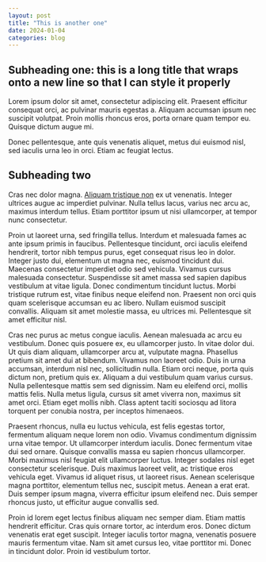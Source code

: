 ```yaml
---
layout: post
title: "This is another one"
date: 2024-01-04
categories: blog
---
```


## Subheading one: this is a long title that wraps onto a new line so that I can style it properly

Lorem ipsum dolor sit amet, consectetur adipiscing elit. Praesent efficitur consequat orci, ac pulvinar mauris egestas a. Aliquam accumsan ipsum nec suscipit volutpat. Proin mollis rhoncus eros, porta ornare quam tempor eu. Quisque dictum augue mi.

Donec pellentesque, ante quis venenatis aliquet, metus dui euismod nisl, sed iaculis urna leo in orci. Etiam ac feugiat lectus.

<!--more-->

## Subheading two

Cras nec dolor magna. [Aliquam tristique non](https://google.com) ex ut venenatis. Integer ultrices augue ac imperdiet pulvinar. Nulla tellus lacus, varius nec arcu ac, maximus interdum tellus. Etiam porttitor ipsum ut nisi ullamcorper, at tempor nunc consectetur.

Proin ut laoreet urna, sed fringilla tellus. Interdum et malesuada fames ac ante ipsum primis in faucibus. Pellentesque tincidunt, orci iaculis eleifend hendrerit, tortor nibh tempus purus, eget consequat risus leo in dolor. Integer justo dui, elementum ut magna nec, euismod tincidunt dui. Maecenas consectetur imperdiet odio sed vehicula. Vivamus cursus malesuada consectetur. Suspendisse sit amet massa sed sapien dapibus vestibulum at vitae ligula. Donec condimentum tincidunt luctus. Morbi tristique rutrum est, vitae finibus neque eleifend non. Praesent non orci quis quam scelerisque accumsan eu ac libero. Nullam euismod suscipit convallis. Aliquam sit amet molestie massa, eu ultrices mi. Pellentesque sit amet efficitur nisl.

Cras nec purus ac metus congue iaculis. Aenean malesuada ac arcu eu vestibulum. Donec quis posuere ex, eu ullamcorper justo. In vitae dolor dui. Ut quis diam aliquam, ullamcorper arcu at, vulputate magna. Phasellus pretium sit amet dui at bibendum. Vivamus non laoreet odio. Duis in urna accumsan, interdum nisl nec, sollicitudin nulla. Etiam orci neque, porta quis dictum non, pretium quis ex. Aliquam a dui vestibulum quam varius cursus. Nulla pellentesque mattis sem sed dignissim. Nam eu eleifend orci, mollis mattis felis. Nulla metus ligula, cursus sit amet viverra non, maximus sit amet orci. Etiam eget mollis nibh. Class aptent taciti sociosqu ad litora torquent per conubia nostra, per inceptos himenaeos.

Praesent rhoncus, nulla eu luctus vehicula, est felis egestas tortor, fermentum aliquam neque lorem non odio. Vivamus condimentum dignissim urna vitae tempor. Ut ullamcorper interdum iaculis. Donec fermentum vitae dui sed ornare. Quisque convallis massa eu sapien rhoncus ullamcorper. Morbi maximus nisl feugiat elit ullamcorper luctus. Integer sodales nisl eget consectetur scelerisque. Duis maximus laoreet velit, ac tristique eros vehicula eget. Vivamus id aliquet risus, ut laoreet risus. Aenean scelerisque magna porttitor, elementum tellus nec, suscipit metus. Aenean a erat erat. Duis semper ipsum magna, viverra efficitur ipsum eleifend nec. Duis semper rhoncus justo, ut efficitur augue convallis sed.

Proin id lorem eget lectus finibus aliquam nec semper diam. Etiam mattis hendrerit efficitur. Cras quis ornare tortor, ac interdum eros. Donec dictum venenatis erat eget suscipit. Integer iaculis tortor magna, venenatis posuere mauris fermentum vitae. Nam sit amet cursus leo, vitae porttitor mi. Donec in tincidunt dolor. Proin id vestibulum tortor.
